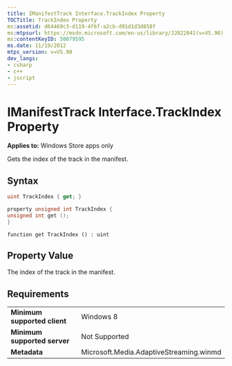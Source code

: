 ```yaml
---
title: IManifestTrack Interface.TrackIndex Property
TOCTitle: TrackIndex Property
ms:assetid: d64469c3-d119-4f6f-a2cb-d91d1d3d858f
ms:mtpsurl: https://msdn.microsoft.com/en-us/library/JJ822841(v=VS.90)
ms:contentKeyID: 50079595
ms.date: 11/19/2012
mtps_version: v=VS.90
dev_langs:
- csharp
- c++
- jscript
---
```


# IManifestTrack Interface.TrackIndex Property

**Applies to:** Windows Store apps only

Gets the index of the track in the manifest.

## Syntax

``` csharp
uint TrackIndex { get; }
```

``` c++
property unsigned int TrackIndex {
unsigned int get ();
}
```

``` jscript
function get TrackIndex () : uint
```

## Property Value

The index of the track in the manifest.

## Requirements

|||
|--- |--- |
|**Minimum supported client**|Windows 8|
|**Minimum supported server**|Not Supported|
|**Metadata**|Microsoft.Media.AdaptiveStreaming.winmd|

